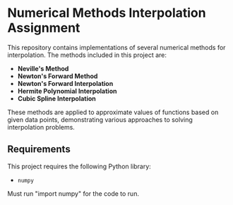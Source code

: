 # Numerical Methods Interpolation Assignment

This repository contains implementations of several numerical methods for interpolation. The methods included in this project are:

- **Neville's Method**
- **Newton's Forward Method**
- **Newton's Forward Interpolation**
- **Hermite Polynomial Interpolation**
- **Cubic Spline Interpolation**

These methods are applied to approximate values of functions based on given data points, demonstrating various approaches to solving interpolation problems.

## Requirements

This project requires the following Python library:

- `numpy`

Must run "import numpy" for the code to run.

